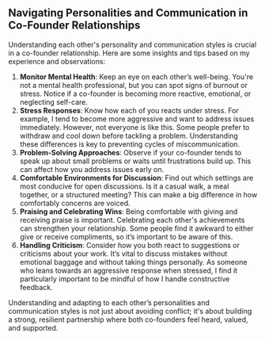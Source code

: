 ## Navigating Personalities and Communication in Co-Founder Relationships

Understanding each other's personality and communication styles is crucial in a co-founder relationship. Here are some insights and tips based on my experience and observations:

1. **Monitor Mental Health**: Keep an eye on each other’s well-being. You're not a mental health professional, but you can spot signs of burnout or stress. Notice if a co-founder is becoming more reactive, emotional, or neglecting self-care.
2. **Stress Responses**: Know how each of you reacts under stress. For example, I tend to become more aggressive and want to address issues immediately. However, not everyone is like this. Some people prefer to withdraw and cool down before tackling a problem. Understanding these differences is key to preventing cycles of miscommunication.
3. **Problem-Solving Approaches**: Observe if your co-founder tends to speak up about small problems or waits until frustrations build up. This can affect how you address issues early on.
4. **Comfortable Environments for Discussion**: Find out which settings are most conducive for open discussions. Is it a casual walk, a meal together, or a structured meeting? This can make a big difference in how comfortably concerns are voiced.
5. **Praising and Celebrating Wins**: Being comfortable with giving and receiving praise is important. Celebrating each other's achievements can strengthen your relationship. Some people find it awkward to either give or receive compliments, so it’s important to be aware of this.
6. **Handling Criticism**: Consider how you both react to suggestions or criticisms about your work. It’s vital to discuss mistakes without emotional baggage and without taking things personally. As someone who leans towards an aggressive response when stressed, I find it particularly important to be mindful of how I handle constructive feedback.


Understanding and adapting to each other’s personalities and communication styles is not just about avoiding conflict; it's about building a strong, resilient partnership where both co-founders feel heard, valued, and supported.






